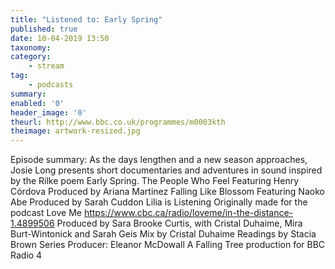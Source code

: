 ```yaml
---
title: "Listened to: Early Spring"
published: true
date: 10-04-2019 13:50
taxonomy:
category:
	- stream
tag:
	- podcasts
summary:
enabled: '0'
header_image: '0'
theurl: http://www.bbc.co.uk/programmes/m0003kth
theimage: artwork-resized.jpg
--- 
```

Episode summary: As the days lengthen and a new season approaches, Josie Long presents short documentaries and adventures in sound inspired by the Rilke poem Early Spring. The People Who Feel Featuring Henry Córdova Produced by Ariana Martinez Falling Like Blossom Featuring Naoko Abe Produced by Sarah Cuddon Lilia is Listening Originally made for the podcast Love Me https://www.cbc.ca/radio/loveme/in-the-distance-1.4899506 Produced by Sara Brooke Curtis, with Cristal Duhaime, Mira Burt-Wintonick and Sarah Geis Mix by Cristal Duhaime Readings by Stacia Brown Series Producer: Eleanor McDowall A Falling Tree production for BBC Radio 4
